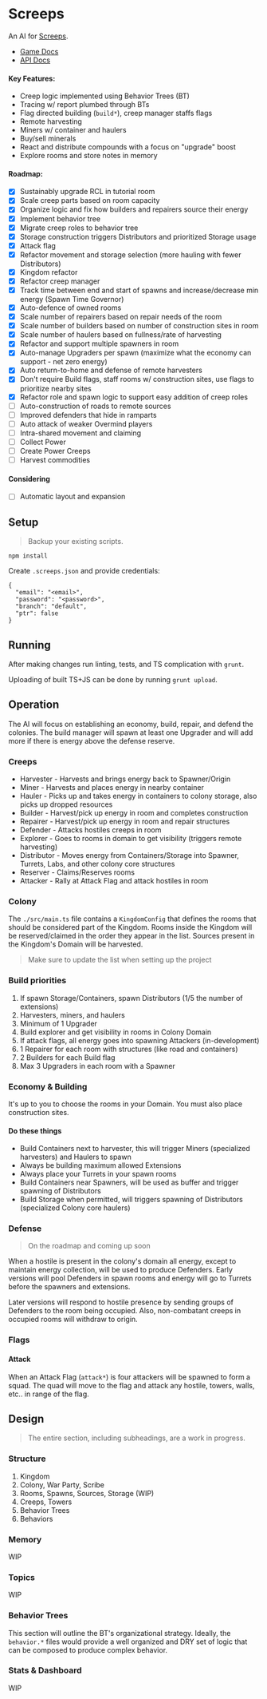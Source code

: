 # Screeps

An AI for [Screeps](screeps.com).

* [Game Docs](https://docs.screeps.com)
* [API Docs](https://docs.screeps.com/api)

#### Key Features:

* Creep logic implemented using Behavior Trees (BT)
* Tracing w/ report plumbed through BTs
* Flag directed building (`build*`), creep manager staffs flags
* Remote harvesting
* Miners w/ container and haulers
* Buy/sell minerals
* React and distribute compounds with a focus on "upgrade" boost
* Explore rooms and store notes in memory

#### Roadmap:

- [x] Sustainably upgrade RCL in tutorial room
- [x] Scale creep parts based on room capacity
- [x] Organize logic and fix how builders and repairers source their energy
- [x] Implement behavior tree
- [x] Migrate creep roles to behavior tree
- [x] Storage construction triggers Distributors and prioritized Storage usage
- [x] Attack flag
- [x] Refactor movement and storage selection (more hauling with fewer Distributors)
- [x] Kingdom refactor
- [x] Refactor creep manager
- [x] Track time between end and start of spawns and increase/decrease min energy (Spawn Time Governor)
- [x] Auto-defence of owned rooms
- [x] Scale number of repairers based on repair needs of the room
- [x] Scale number of builders based on number of construction sites in room
- [x] Scale number of haulers based on fullness/rate of harvesting
- [x] Refactor and support multiple spawners in room
- [x] Auto-manage Upgraders per spawn (maximize what the economy can support - net zero energy)
- [x] Auto return-to-home and defense of remote harvesters
- [x] Don't require Build flags, staff rooms w/ construction sites, use flags to prioritize nearby sites
- [x] Refactor role and spawn logic to support easy addition of creep roles
- [ ] Auto-construction of roads to remote sources
- [ ] Improved defenders that hide in ramparts
- [ ] Auto attack of weaker Overmind players
- [ ] Intra-shared movement and claiming
- [ ] Collect Power
- [ ] Create Power Creeps
- [ ] Harvest commodities

#### Considering

- [ ] Automatic layout and expansion

## Setup

> Backup your existing scripts.

```
npm install
```

Create `.screeps.json` and provide credentials:
```
{
  "email": "<email>",
  "password": "<password>",
  "branch": "default",
  "ptr": false
}
```

## Running

After making changes run linting, tests, and TS complication with `grunt`.

Uploading of built TS+JS can be done by running `grunt upload`.

## Operation

The AI will focus on establishing an economy, build, repair, and defend the colonies. The build manager will spawn at least one Upgrader and will add more if there is energy above the defense reserve.
### Creeps

* Harvester - Harvests and brings energy back to Spawner/Origin
* Miner - Harvests and places energy in nearby container
* Hauler - Picks up and takes energy in containers to colony storage, also picks up dropped resources
* Builder - Harvest/pick up energy in room and completes construction
* Repairer - Harvest/pick up energy in room and repair structures
* Defender - Attacks hostiles creeps in room
* Explorer - Goes to rooms in domain to get visibility (triggers remote harvesting)
* Distributor - Moves energy from Containers/Storage into Spawner, Turrets, Labs, and other colony core structures
* Reserver - Claims/Reserves rooms
* Attacker - Rally at Attack Flag and attack hostiles in room

### Colony

The `./src/main.ts` file contains a `KingdomConfig` that defines the rooms that should be considered part of the Kingdom. Rooms inside the Kingdom will be reserved/claimed in the order they appear in the list. Sources present in the Kingdom's Domain will be harvested.

> Make sure to update the list when setting up the project

### Build priorities

1. If spawn Storage/Containers, spawn Distributors (1/5 the number of extensions)
2. Harvesters, miners, and haulers
3. Minimum of 1 Upgrader
4. Build explorer and get visibility in rooms in Colony Domain
5. If attack flags, all energy goes into spawning Attackers (in-development)
6. 1 Repairer for each room with structures (like road and containers)
7. 2 Builders for each Build flag
8. Max 3 Upgraders in each room with a Spawner

### Economy & Building

It's up to you to choose the rooms in your Domain. You must also place construction sites.

#### Do these things

* Build Containers next to harvester, this will trigger Miners (specialized harvesters) and Haulers to spawn
* Always be building maximum allowed Extensions
* Always place your Turrets in your spawn rooms
* Build Containers near Spawners, will be used as buffer and trigger spawning of Distributors
* Build Storage when permitted, will triggers spawning of Distributors (specialized Colony core haulers)

### Defense

> On the roadmap and coming up soon

When a hostile is present in the colony's domain all energy, except to maintain energy collection, will be used to produce Defenders. Early versions will pool Defenders in spawn rooms and energy will go to Turrets before the spawners and extensions.

Later versions will respond to hostile presence by sending groups of Defenders to the room being occupied. Also, non-combatant creeps in occupied rooms will withdraw to origin.

### Flags

#### Attack

When an Attack Flag (`attack*`) is four attackers will be spawned to form a squad. The quad will move to the flag and attack any hostile, towers, walls, etc.. in range of the flag.

## Design

> The entire section, including subheadings, are a work in progress.

### Structure

1. Kingdom
2. Colony, War Party, Scribe
3. Rooms, Spawns, Sources, Storage (WIP)
4. Creeps, Towers
5. Behavior Trees
6. Behaviors

### Memory

WIP

### Topics

WIP

### Behavior Trees

This section will outline the BT's organizational strategy. Ideally, the `behavior.*` files would provide a well organized and DRY set of logic that can be composed to produce complex behavior.

### Stats & Dashboard

WIP
